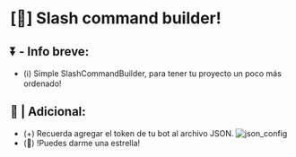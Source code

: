 # [👀] Slash command builder!
## ⏬️ - Info breve:
- (ℹ️) Simple SlashCommandBuilder, para tener tu proyecto un poco más ordenado!
## 🧐 | Adicional:
- (+) Recuerda agregar el token de tu bot al archivo JSON.
![json_config](https://media.discordapp.net/attachments/1037465884769386538/1075152540221591632/Screenshot_20230214-173201_Chrome.jpg)
- (🌟) !Puedes darme una estrella!
